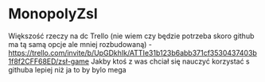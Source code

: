 # MonopolyZsl <br>
Większość rzeczy na dc
Trello (nie wiem czy będzie potrzeba skoro github ma tą samą opcje ale mniej rozbudowaną) - https://trello.com/invite/b/UpGDkhIk/ATTIe31b123b6abb371cf3530437403b1f8f2CFF68ED/zsł-game
Jakby ktoś z was chciał się nauczyć korzystać s githuba lepiej niż ja to by bylo mega
